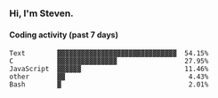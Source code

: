 ### Hi, I'm Steven.

#### Coding activity (past 7 days)
```
Text        ▓▓▓▓▓▓▓▓▓▓▓▓▓▓▓▓▓▓▓▓▓▓▓▓▓▓▓▓▓▓  54.15%
C           ▓▓▓▓▓▓▓▓▓▓▓▓▓▓▓                 27.95%
JavaScript  ▓▓▓▓▓▓                          11.46%
other       ▓▓                               4.43%
Bash        ▓                                2.01%
```
